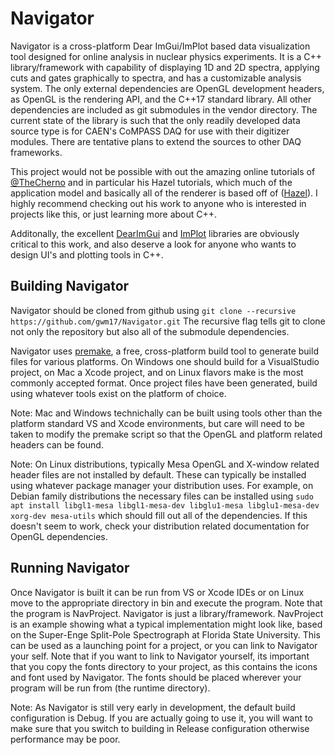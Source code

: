 # Navigator

Navigator is a cross-platform Dear ImGui/ImPlot based data visualization tool designed for online analysis in nuclear physics experiments. It is a C++ library/framework with capability of displaying 1D and 2D
spectra, applying cuts and gates graphically to spectra, and has a customizable analysis system. The only external dependencies are OpenGL development headers, as OpenGL is the rendering API, and the
C++17 standard library. All other dependencies are included as git submodules in the vendor directory. The current state of the library is such that the only readily developed data source type is for CAEN's
CoMPASS DAQ for use with their digitizer modules. There are tentative plans to extend the sources to other DAQ frameworks.

This project would not be possible with out the amazing online tutorials of [@TheCherno](https://github.com/TheCherno) and in particular his Hazel tutorials, which much of the application model and basically
all of the renderer is based off of ([Hazel](https://github.com/TheCherno/Hazel)). I highly recommend checking out his work to anyone who is interested in projects like this, or just learning more about C++.

Additonally, the excellent [DearImGui](https://github.com/ocornut/imgui) and [ImPlot](https://github.com/epezent/implot) libraries are obviously critical to this work, and also deserve a look for anyone who wants
to design UI's and plotting tools in C++.

## Building Navigator

Navigator should be cloned from github using `git clone --recursive https://github.com/gwm17/Navigator.git` The recursive flag tells git to clone not only the repository but also all of the submodule dependencies.

Navigator uses [premake](https://premake.github.io/), a free, cross-platform build tool to generate build files for various platforms. On Windows one should build for a VisualStudio project, on Mac a Xcode project,
and on Linux flavors make is the most commonly accepted format. Once project files have been generated, build using whatever tools exist on the platform of choice. 

Note: Mac and Windows technichally can be built using tools other than the platform standard VS and Xcode environments, but care will need to be taken to modify the premake script so that the OpenGL and platform
related headers can be found.

Note: On Linux distributions, typically Mesa OpenGL and X-window related header files are not installed by default. These can typically be installed using whatever package manager your distribution uses. For example,
on Debian family distributions the necessary files can be installed using `sudo apt install libgl1-mesa libgl1-mesa-dev libglu1-mesa libglu1-mesa-dev xorg-dev mesa-utils` which should fill out all of
the dependencies. If this doesn't seem to work, check your distribution related documentation for OpenGL dependencies.

## Running Navigator

Once Navigator is built it can be run from VS or Xcode IDEs or on Linux move to the appropriate directory in bin and execute the program. Note that the program is NavProject. Navigator is just a library/framework.
NavProject is an example showing what a typical implementation might look like, based on the Super-Enge Split-Pole Spectrograph at Florida State University. This can be used as a launching point for a project, or
you can link to Navigator your self. Note that if you want to link to Navigator yourself, its important that you copy the fonts directory to your project, as this contains the icons and font used by Navigator. The
fonts should be placed wherever your program will be run from (the runtime directory).

Note: As Navigator is still very early in development, the default build configuration is Debug. If you are actually going to use it, you will want to make sure that you switch to building in Release configuration
otherwise performance may be poor.